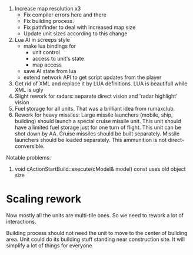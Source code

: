 1. Increase map resolution x3
	- Fix compiler errors here and there
	- Fix building process. 
	- Fix pathfinder to deal with increased map size
	- Update unit sizes according to this change
1. Lua AI in screeps style
	- make lua bindings for
		- unit control
		- access to unit's state
		- map access
	- save AI state from lua
	- extend network API to get script updates from the player
1. Get rid of XML and replace it by LUA definitions. LUA is beautifull while XML is ugly
1. Slight rework for radars: separate direct vision and 'radar highlight' vision
1. Fuel storage for all units. That was a brilliant idea from rumaxclub.
1. Rework for heavy missiles:
	Large missile launchers (mobile, ship, building) should launch a special cruise missile unit. This unit should have a limited fuel storage just for one turn of flight. This unit can be shot down by AA. Cruise missiles should be built separately. Missile launchers should be loaded separately. This ammunition is not direct-conversible.

Notable problems:

1. void cActionStartBuild::execute(cModel& model) const uses old object size


# Scaling rework #

Now mostly all the units are multi-tile ones. So we need to rework a lot of interactions. 

Building process should not need the unit to move to the center of building area. Unit could do its building stuff standing near construction site. It will simplify a lot of things for everyone
